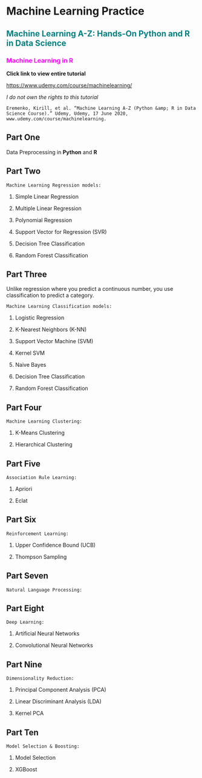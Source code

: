 # Machine Learning Practice
## <span style="color: teal;">Machine Learning A-Z: Hands-On Python and R in Data Science</span> 


### <span style="color: magenta;">Machine Learning in R</span>

**Click link to view entire tutorial**

<https://www.udemy.com/course/machinelearning/>

*I do not own the rights to this tutorial*

`Eremenko, Kirill, et al. “Machine Learning A-Z (Python &amp; R in Data Science Course).” Udemy, Udemy, 17 June 2020, www.udemy.com/course/machinelearning.`

## Part One
Data Preprocessing in **Python** and **R**

## Part Two

`Machine Learning Regression models:`

1. Simple Linear Regression

2. Multiple Linear Regression

3. Polynomial Regression

4. Support Vector for Regression (SVR)

5. Decision Tree Classification

6. Random Forest Classification

## Part Three
Unlike regression where you predict a continuous number, you use classification to predict a category.

`Machine Learning Classification models:`

1. Logistic Regression

2. K-Nearest Neighbors (K-NN)

3. Support Vector Machine (SVM)

4. Kernel SVM

5. Naive Bayes

6. Decision Tree Classification

7. Random Forest Classification


## Part Four

`Machine Learning Clustering:`

1. K-Means Clustering

2. Hierarchical Clustering

## Part Five

`Association Rule Learning:`

1. Apriori

2. Eclat

## Part Six

`Reinforcement Learning:`

1. Upper Confidence Bound (UCB)

2. Thompson Sampling

## Part Seven

`Natural Language Processing:`


## Part Eight

`Deep Learning:`

1. Artificial Neural Networks

2. Convolutional Neural Networks

## Part Nine

`Dimensionality Reduction:`

1. Principal Component Analysis (PCA)

2. Linear Discriminant Analysis (LDA)

3. Kernel PCA

## Part Ten

`Model Selection & Boosting:`

1. Model Selection

2. XGBoost

